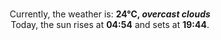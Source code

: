<p  align="center"><br/>Currently, the weather is: <b> 24°C, <i>overcast clouds</i></b></br>Today, the sun rises at <b>04:54</b> and sets at <b>19:44</b>.</p>